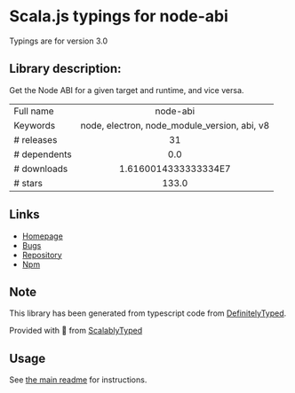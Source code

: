 
# Scala.js typings for node-abi

Typings are for version 3.0

## Library description:
Get the Node ABI for a given target and runtime, and vice versa.

|                    |                 |
| ------------------ | :-------------: |
| Full name          | node-abi |
| Keywords           | node, electron, node_module_version, abi, v8 |
| # releases         | 31 |
| # dependents       | 0.0 |
| # downloads        | 1.6160014333333334E7 |
| # stars            | 133.0 |

## Links
- [Homepage](https://github.com/lgeiger/node-abi#readme)
- [Bugs](https://github.com/lgeiger/node-abi/issues)
- [Repository](https://github.com/lgeiger/node-abi)
- [Npm](https://www.npmjs.com/package/node-abi)
    


## Note
This library has been generated from typescript code from [DefinitelyTyped](https://definitelytyped.org).

Provided with :purple_heart: from [ScalablyTyped](https://github.com/oyvindberg/ScalablyTyped)

## Usage
See [the main readme](../../readme.md) for instructions.


